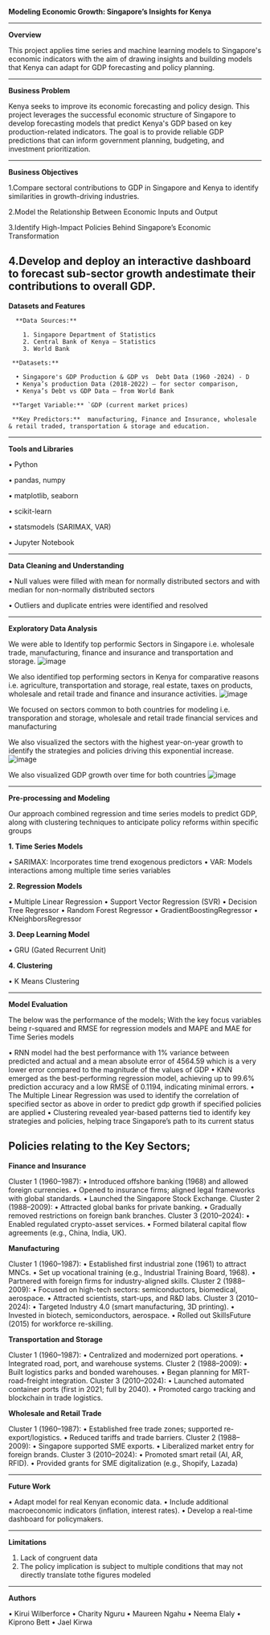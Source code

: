 **Modeling Economic Growth: Singapore’s Insights for Kenya**

---

**Overview**

This project applies time series and machine learning models to Singapore's economic indicators with the aim of drawing insights and building models that Kenya can adapt for GDP forecasting and policy planning.

---
**Business Problem**

Kenya seeks to improve its economic forecasting and policy design. This project leverages the successful economic structure of Singapore to develop forecasting models that predict Kenya's GDP based on key production-related indicators. The goal is to provide reliable GDP predictions that can inform government planning, budgeting, and investment prioritization.

---
**Business Objectives**

1.Compare sectoral contributions to GDP in Singapore and Kenya to identify similarities in growth-driving industries.

2.Model the Relationship Between Economic Inputs and Output

3.Identify High-Impact Policies Behind Singapore’s Economic Transformation

4.Develop and deploy an interactive dashboard to forecast sub-sector growth andestimate their contributions to overall GDP.
---
**Datasets and Features**

      **Data Sources:** 

        1. Singapore Department of Statistics
        2. Central Bank of Kenya – Statistics
        3. World Bank
     
     **Datasets:**

      •	Singapore's GDP Production & GDP vs  Debt Data (1960 -2024) - D
      •	Kenya’s production Data (2018-2022) – for sector comparison, 
      •	Kenya’s Debt vs GDP Data – from World Bank

     **Target Variable:** `GDP (current market prices)

     **Key Predictors:**  manufacturing, Finance and Insurance, wholesale & retail traded, transportation & storage and education. 

---

**Tools and Libraries**

•	Python

•	pandas, numpy

•	matplotlib, seaborn

•	scikit-learn

•	statsmodels (SARIMAX, VAR)

•	Jupyter Notebook

---

**Data Cleaning and Understanding**

•	Null values were filled with mean for normally distributed sectors and with median for non-normally distributed sectors

•	Outliers and duplicate entries were identified and resolved

---

**Exploratory Data Analysis**

We were able to Identify top performic Sectors in Singapore i.e. wholesale trade, manufacturing, finance and insurance and transportation and storage.
![image](https://github.com/user-attachments/assets/30145171-b65e-4c11-99f2-dfa260fb67be)

 
We also identified top performing sectors in Kenya for comparative reasons  i.e. agriculture, transportation and storage, real estate, taxes on products, wholesale and retail trade and finance and insurance activities. 
![image](https://github.com/user-attachments/assets/01451d73-002e-40df-b020-7124b7186b2b)

 
We focused on sectors common to both countries for modeling i.e. transporation and storage, wholesale and retail trade financial services and manufacturing

We also visualized the sectors with the highest year-on-year growth to identify the strategies and policies driving this exponential increase.
![image](https://github.com/user-attachments/assets/c1dfe8a3-1e89-44ed-8841-0bd16a7df703)

 
We also visualized GDP growth over time for both countries
![image](https://github.com/user-attachments/assets/a957838d-b06e-4bd3-8ce7-373707a26a3e)

 

---
**Pre-processing and Modeling**

Our approach combined regression and time series models to predict GDP, along with clustering techniques to anticipate policy reforms within specific groups

**1. Time Series Models**

•	SARIMAX: Incorporates time trend exogenous predictors
•	VAR: Models interactions among multiple time series variables

**2. Regression Models**

•	Multiple Linear Regression
•	Support Vector Regression (SVR)
•	Decision Tree Regressor
•	Random Forest Regressor
•	GradientBoostingRegressor
•	KNeighborsRegressor

**3.  Deep Learning Model**

•	GRU (Gated Recurrent Unit)

**4. Clustering**

•	K Means Clustering

---

**Model Evaluation**

The below was the performance of the models; With the key focus variables being r-squared and RMSE for regression models and MAPE and MAE for Time Series models
 

•	RNN model had the best performance with 1% variance between predicted and actual and a mean absolute error of 4564.59 which is a very lower error compared to the magnitude of the values of GDP 
•	KNN emerged as the best-performing regression model, achieving up to 99.6% prediction accuracy and a low RMSE of 0.1194, indicating minimal errors.
•	The Multiple Linear Regression was used to identify the correlation of specified sector as above in order to predict gdp growth if specified policies are applied
•	Clustering revealed year-based patterns tied to identify key strategies and policies, helping trace Singapore’s path to its current status

**Policies relating to the Key Sectors;**
---
**Finance and Insurance**

Cluster 1 (1960–1987):
•	Introduced offshore banking (1968) and allowed foreign currencies.
•	Opened to insurance firms; aligned legal frameworks with global standards.
•	Launched the Singapore Stock Exchange.
Cluster 2 (1988–2009):
•	Attracted global banks for private banking.
•	Gradually removed restrictions on foreign bank branches.
Cluster 3 (2010–2024):
•	Enabled regulated crypto-asset services.
•	Formed bilateral capital flow agreements (e.g., China, India, UK).

**Manufacturing**

Cluster 1 (1960–1987):
•	Established first industrial zone (1961) to attract MNCs.
•	Set up vocational training (e.g., Industrial Training Board, 1968).
•	Partnered with foreign firms for industry-aligned skills.
Cluster 2 (1988–2009):
•	Focused on high-tech sectors: semiconductors, biomedical, aerospace.
•	Attracted scientists, start-ups, and R&D labs.
Cluster 3 (2010–2024):
•	Targeted Industry 4.0 (smart manufacturing, 3D printing).
•	Invested in biotech, semiconductors, aerospace.
•	Rolled out SkillsFuture (2015) for workforce re-skilling.

**Transportation and Storage**

Cluster 1 (1960–1987):
•	Centralized and modernized port operations.
•	Integrated road, port, and warehouse systems.
Cluster 2 (1988–2009):
•	Built logistics parks and bonded warehouses.
•	Began planning for MRT-road-freight integration.
Cluster 3 (2010–2024):
•	Launched automated container ports (first in 2021; full by 2040).
•	Promoted cargo tracking and blockchain in trade logistics.

**Wholesale and Retail Trade**

Cluster 1 (1960–1987):
•	Established free trade zones; supported re-export/logistics.
•	Reduced tariffs and trade barriers.
Cluster 2 (1988–2009):
•	Singapore supported SME exports.
•	Liberalized market entry for foreign brands.
Cluster 3 (2010–2024):
•	Promoted smart retail (AI, AR, RFID).
•	Provided grants for SME digitalization (e.g., Shopify, Lazada)

---
**Future Work**

•	Adapt model for real Kenyan economic data.
•	Include additional macroeconomic indicators (inflation, interest rates).
•	Develop a real-time dashboard for policymakers.

---
**Limitations**

1.	Lack of congruent data
2.	The policy implication is subject to multiple conditions that may not directly translate tothe figures modeled

---
 **Authors**

•	Kirui Wilberforce 
•	Charity Nguru
•	Maureen Ngahu
•	Neema Elaly
•	Kiprono Bett
•	Jael Kirwa
